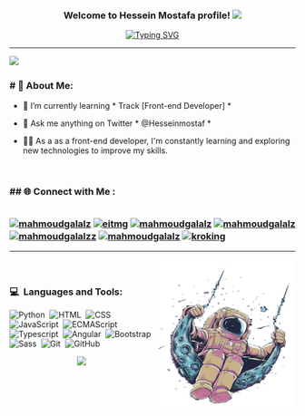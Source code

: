 <h3 align="center">
    Welcome to Hessein Mostafa profile!
    <img src="https://media.giphy.com/media/hvRJCLFzcasrR4ia7z/giphy.gif" width="28">
</h3>

<p align="center">
    <a href="https://git.io/typing-svg"><img src="https://readme-typing-svg.demolab.com?font=&duration=4000&pause=1000&center=true&width=435&lines=Front-end+Developer;Always+learning+new+things" alt="Typing SVG" /></a>
</p>

<hr>



[![](https://visitcount.itsvg.in/api?id=hosseinmostafa&icon=0&color=0)](https://visitcount.itsvg.in)

<h3># 💫 About Me:</h3>

- 🌱 I’m currently learning * Track [Front-end Developer] *

- 💬 Ask me anything on Twitter * @Hesseinmostaf *

- 👩‍💻 As a as a front-end developer, I'm constantly learning and exploring new technologies to improve my skills.

<br>

<h3>## 🌐 Connect with Me :
<br>
<br>
<p align="left">
<a href="https://dev.to/hussein-mostafa" target="blank"><img align="center" src="https://cdn.jsdelivr.net/npm/simple-icons@3.0.1/icons/dev-dot-to.svg" alt="mahmoudgalalz" height="30" width="40" /></a>
<a href="https://x.com/Hesseinmostaf" target="blank"><img align="center" src="https://raw.githubusercontent.com/rahuldkjain/github-profile-readme-generator/master/src/images/icons/Social/twitter.svg" alt="eitmg" height="30" width="40" /></a>
<a href="https://www.linkedin.com/in/hessein-mostafa" target="blank"><img align="center" src="https://raw.githubusercontent.com/rahuldkjain/github-profile-readme-generator/master/src/images/icons/Social/linked-in-alt.svg" alt="mahmoudgalalz" height="30" width="40" /></a>
<a href="https://stackoverflow.com/users/27435129/hessein-mostafa" target="blank"><img align="center" src="https://raw.githubusercontent.com/rahuldkjain/github-profile-readme-generator/master/src/images/icons/Social/stack-overflow.svg" alt="mahmoudgalalz" height="30" width="40" /></a>
<a href="https://www.facebook.com/profile.php?id=100016789146681" target="blank"><img align="center" src="https://raw.githubusercontent.com/rahuldkjain/github-profile-readme-generator/master/src/images/icons/Social/facebook.svg" alt="mahmoudgalalzz" height="30" width="40" /></a>
<a href="https://www.instagram.com/7essein_mostafa/" target="blank"><img align="center" src="https://raw.githubusercontent.com/rahuldkjain/github-profile-readme-generator/master/src/images/icons/Social/instagram.svg" alt="mahmoudgalalz" height="30" width="40" /></a>
<a href="https://leetcode.com/u/husseinmostafa3233/" target="blank"><img align="center" src="https://raw.githubusercontent.com/rahuldkjain/github-profile-readme-generator/master/src/images/icons/Social/leet-code.svg" alt="kroking" height="30" width="40" /></a>
</p>

<hr>

<img align="right" src="./astronaut.png" width="250px" height="260px" />

<br />

### 💻 &nbsp;Languages and Tools:
![Python](https://img.shields.io/badge/python-05122A?style=flat&logo=python&logoColor=ffdd54)&nbsp;
![HTML](https://img.shields.io/badge/-HTML-05122A?style=flat&logo=HTML5)&nbsp;
![CSS](https://img.shields.io/badge/-CSS-05122A?style=flat&logo=CSS3&logoColor=1572B6)&nbsp;
![JavaScript](https://img.shields.io/badge/-JavaScript-05122A?style=flat&logo=javascript)&nbsp;
![ECMAScript](https://img.shields.io/badge/-ECMAScript-F7DF1E?style=flat&logo=javascript&logoColor=black)&nbsp;
<br>
![Typescript](https://img.shields.io/badge/-TypeScript-05122A?style=flat&logo=TypeScript)&nbsp;
![Angular](https://img.shields.io/badge/-Angular-DD0031?style=flat&logo=Angular)&nbsp;
![Bootstrap](https://img.shields.io/badge/-Bootstrap-05122A?style=flat&logo=bootstrap&logoColor=563D7C)&nbsp;
![Sass](https://img.shields.io/badge/-Sass-05122A?style=flat&logo=sass)&nbsp;
![Git](https://img.shields.io/badge/-Git-05122A?style=flat&logo=git)&nbsp;
![GitHub](https://img.shields.io/badge/-GitHub-05122A?style=flat&logo=github)&nbsp;

<p align="center">
     <img src="https://capsule-render.vercel.app/api?type=waving&color=gradient&height=100&section=footer"/>
</p>
